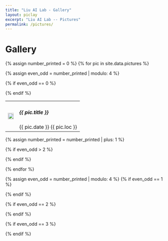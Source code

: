 ```yaml
---
title: "Liu AI Lab - Gallery"
layout: piclay
excerpt: "Liu AI Lab -- Pictures"
permalink: /pictures/
---
```


# Gallery

{% assign number_printed = 0 %}
{% for pic in site.data.pictures %}

{% assign even_odd = number_printed | modulo: 4 %}

{% if even_odd == 0 %}
<div class="row">
{% endif %}

<div class="col-sm-3 clearfix">
<table cellpadding="2" cellspacing="2">
<tr>
<td><img src="{{ site.url }}{{ site.baseurl }}/images/picpic/Gallery/{{ pic.image }}" class="img-responsive" width="95%" style="float: left" /></td>
<td><h5> {{ pic.title }}</h5>
{{ pic.date }} {{ pic.loc }}</td>
</tr>
</table>
</div>

{% assign number_printed = number_printed | plus: 1 %}

{% if even_odd > 2 %}
</div>
{% endif %}


{% endfor %}

{% assign even_odd = number_printed | modulo: 4 %}
{% if even_odd == 1 %}
</div>
{% endif %}

{% if even_odd == 2 %}
</div>
{% endif %}

{% if even_odd == 3 %}
</div>
{% endif %}



<!--
#### Weekly Meeting (with Christmas Cakes!).  4 Dec 2020.
<figure>
<img src="{{ site.url }}{{ site.baseurl }}/images/picpic/Gallery/meeting20201204.jpeg" width="45%" >
</figure>

#### Ceremoney for the Ending of the 2020 Academic Year. 27 Nov 2020.
<figure>
<img src="{{ site.url }}{{ site.baseurl }}/images/picpic/Gallery/year_ending_2020.jpg" width="45%" >
</figure>


#### Weekly Meeting. 20 Dec 2019.
<figure>
<img src="{{ site.url }}{{ site.baseurl }}/images/picpic/Gallery/meeting20191220.jpg" width="45%" >
</figure>
-->

